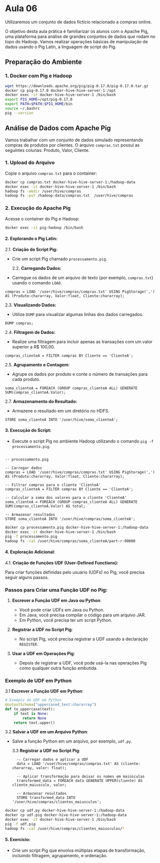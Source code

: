 # Aula 06

Utilizaremos um conjunto de dados fictício relacionado a compras online.

O objetivo desta aula prática é familiarizar os alunos com o Apache Pig, uma plataforma para análise de grandes conjuntos de dados que rodam no topo do Hadoop. Vamos realizar operações básicas de manipulação de dados usando o Pig Latin, a linguagem de script do Pig.

## Preparação do Ambiente

### 1. Docker com Pig e Hadoop

```bash
wget https://downloads.apache.org/pig/pig-0.17.0/pig-0.17.0.tar.gz
docker cp pig-0.17.0 docker-hive-hive-server-1:/opt
docker exec -it docker-hive-hive-server-1 /bin/bash
export PIG_HOME=/opt/pig-0.17.0
export PATH=$PATH:$PIG_HOME/bin
source ~/.bashrc
pig --version
```

## Análise de Dados com Apache Pig

Vamos trabalhar com um conjunto de dados simulado representando compras de produtos por clientes. O arquivo `compras.txt` possui as seguintes colunas: Produto, Valor, Cliente.

### 1. Upload do Arquivo

Copie o arquivo `compras.txt` para o container:

```bash
docker cp compras.txt docker-hive-hive-server-1:/hadoop-data
docker exec -it docker-hive-hive-server-1 /bin/bash
hadoop fs -mkdir /user/hive/compras
hadoop fs -put /hadoop-data/compras.txt  /user/hive/compras
```

### 2. Execução do Apache Pig

Acesse o container do Pig e Hadoop:

```bash
docker exec -it pig-hadoop /bin/bash
```

#### 2. Explorando o Pig Latin:

2.1. **Criação do Script Pig:**

- Crie um script Pig chamado `processamento.pig`.

  2.2. **Carregando Dados:**

- Carregue os dados de um arquivo de texto (por exemplo, `compras.txt`) usando o comando `LOAD`.

```pig
compras = LOAD '/user/hive/compras/compras.txt' USING PigStorage(',') AS (Produto:chararray, Valor:float, Cliente:chararray);
```

2.3. **Visualizando Dados:**

- Utilize `DUMP` para visualizar algumas linhas dos dados carregados.

```pig
DUMP compras;
```

2.4. **Filtragem de Dados:**

- Realize uma filtragem para incluir apenas as transações com um valor superior a R$ 100,00.

```pig
compras_clienteA = FILTER compras BY Cliente == 'ClienteA';
```

2.5. **Agrupamento e Contagem:**

- Agrupe os dados por produto e conte o número de transações para cada produto.

```pig
soma_clienteA = FOREACH (GROUP compras_clienteA ALL) GENERATE SUM(compras_clienteA.Valor);
```

2.7. **Armazenamento do Resultado:**

- Armazene o resultado em um diretório no HDFS.

```pig
STORE soma_clienteA INTO '/user/hive/soma_clienteA';
```

#### 3. Execução do Script:

- Execute o script Pig no ambiente Hadoop utilizando o comando `pig -f processamento.pig`.

```pig

-- processamento.pig

-- Carregar dados
compras = LOAD '/user/hive/compras/compras.txt' USING PigStorage(',') AS (Produto:chararray, Valor:float, Cliente:chararray);

-- Filtrar compras para o cliente 'ClienteA'
compras_clienteA = FILTER compras BY Cliente == 'ClienteA';

-- Calcular a soma dos valores para o cliente 'ClienteA'
soma_clienteA = FOREACH (GROUP compras_clienteA ALL) GENERATE SUM(compras_clienteA.Valor) AS total;

-- Armazenar resultados
STORE soma_clienteA INTO '/user/hive/compras/soma_clienteA';

```

```bash
docker cp processamento.pig docker-hive-hive-server-1:/hadoop-data
docker exec -it docker-hive-hive-server-1 /bin/bash
pig -f processamento.pig
hadoop fs -cat /user/hive/compras/soma_clienteA/part-r-00000
```

#### 4. Exploração Adicional:

4.1. **Criação de Funções UDF (User-Defined Functions):**

Para criar funções definidas pelo usuário (UDFs) no Pig, você precisa seguir alguns passos.

### Passos para Criar uma Função UDF no Pig:

1. **Escrever a Função UDF em Java ou Python**:

   - Você pode criar UDFs em Java ou Python.
   - Em Java, você precisa compilar o código para um arquivo JAR.
   - Em Python, você precisa ter um script Python.

2. **Registrar a UDF no Script Pig**:

   - No script Pig, você precisa registrar a UDF usando a declaração `REGISTER`.

3. **Usar a UDF em Operações Pig**:
   - Depois de registrar a UDF, você pode usá-la nas operações Pig como qualquer outra função embutida.

### Exemplo de UDF em Python

3.1 **Escrever a Função UDF em Python**:

```python
# Exemplo de UDF em Python
@outputSchema("uppercased_text:chararray")
def to_uppercase(text):
    if text is None:
        return None
    return text.upper()
```

3.2 **Salvar a UDF em um Arquivo Python**:

- Salve a função Python em um arquivo, por exemplo, `udf.py`.

  3.3 **Registrar a UDF no Script Pig**:

  ```pig
    -- Carregar dados e aplicar a UDF
    data = LOAD '/user/hive/compras/compras.txt' AS (cliente: chararray, valor: float);

    -- Aplicar transformação para deixar os nomes em maiúsculas
    transformed_data = FOREACH data GENERATE UPPER(cliente) AS cliente_maiusculo, valor;

    -- Armazenar resultados
    STORE transformed_data INTO '/user/hive/compras/clientes_maiusculos';

  ```

```bash
docker cp udf.py docker-hive-hive-server-1:/hadoop-data
docker cp udf.pig docker-hive-hive-server-1:/hadoop-data
docker exec -it docker-hive-hive-server-1 /bin/bash
pig -f udf.pig
hadoop fs -cat /user/hive/compras/clientes_maiusculos/*

```

#### 5. Exercicio:

- Crie um script Pig que envolva múltiplas etapas de transformação, incluindo filtragem, agrupamento, e ordenação.
